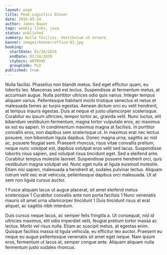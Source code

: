 ```yaml
---
layout: page
title: Peak Logistics Dinner
date: 2016-05-24
author: James Bauer
tags: weekly links, java
status: published
summary: Nulla facilisi. Vestibulum ut ornare.
banner: images/banner/office-01.jpg
booking:
  startDate: 02/20/2019
  endDate: 02/24/2019
  ctyhocn: ARTNYHX
  groupCode: PLD
published: true
---
```

Nulla facilisi. Phasellus non blandit metus. Sed eget efficitur quam, eu lobortis leo. Maecenas sed est lectus. Suspendisse at fermentum metus, at accumsan augue. Nulla porttitor ultrices odio quis varius. Integer tempus aliquam varius. Pellentesque habitant morbi tristique senectus et netus et malesuada fames ac turpis egestas. Aenean dictum orci eu velit hendrerit, at tempus mauris egestas. Duis at neque et justo ullamcorper scelerisque. Curabitur eu ipsum ultricies, tempor tortor ac, gravida velit. Nunc luctus, elit bibendum vestibulum fermentum, magna tortor vulputate eros, ac maximus ex est eu sapien.
In condimentum maximus magna at facilisis. In porttitor convallis eros, non dapibus sem scelerisque ut. In maximus erat nec lectus posuere, non bibendum ligula dapibus. Donec magna urna, sagittis ac nisl ac, posuere feugiat sem. Praesent rhoncus, risus vitae convallis pretium, neque nunc volutpat est, dapibus volutpat eros velit sed lacus. Suspendisse lobortis risus sapien, sed volutpat risus tincidunt eget. Sed a eleifend ante. Curabitur tempus molestie laoreet. Suspendisse posuere hendrerit orci, quis vestibulum magna volutpat vel. Nunc eget nulla at ligula euismod molestie. Etiam nisi sapien, malesuada a hendrerit at, sodales pulvinar lectus. Aliquam rutrum velit nec erat vehicula, pellentesque dapibus orci malesuada. Ut at sem non ligula cursus auctor.

1 Fusce aliquam lacus ut augue placerat, sit amet eleifend metus scelerisque
1 Curabitur convallis ante non porta facilisis
1 Nunc venenatis mauris sit amet urna ullamcorper tincidunt
1 Duis tincidunt risus at erat aliquet, ac sagittis nibh interdum.

Duis cursus neque lacus, ac semper felis fringilla a. Ut consequat, nisl id ultricies maximus, elit odio imperdiet velit, feugiat pretium tortor massa ac lectus. Morbi vel risus nulla. Etiam ac suscipit metus, at egestas enim. Quisque facilisis massa id ligula vehicula, eu efficitur leo auctor. Praesent eu neque eu augue pellentesque venenatis sit amet eget neque. Nam ipsum eros, fermentum ut lacus at, semper congue ante. Aliquam aliquam nulla fermentum justo sodales rhoncus.
